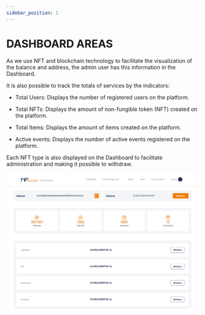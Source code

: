 ```yaml
---
sidebar_position: 1
---
```


# DASHBOARD AREAS

As we use NFT and blockchain technology to facilitate the visualization of the balance and address, the admin user has this information in the Dashboard.

It is also possible to track the totals of services by the indicators:

- Total Users: Displays the number of registered users on the platform.

- Total NFTs: Displays the amount of non-fungible token (NFT) created on the platform.

- Total Items: Displays the amount of items created on the platform.

- Active events: Displays the number of active events registered on the platform.

Each NFT type is also displayed on the Dashboard to facilitate administration and making it possible to withdraw.

![1](/img/dashboard-1.png)
